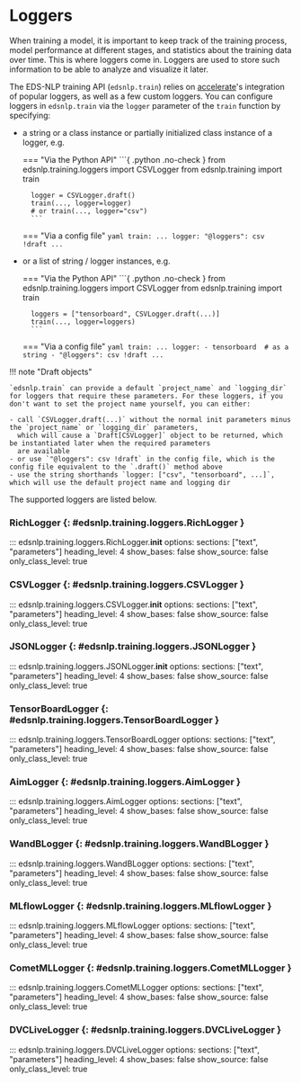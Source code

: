 # Loggers

When training a model, it is important to keep track of the training process, model performance at different stages, and statistics about the training data over time. This is where loggers come in. Loggers are used to store such information to be able to analyze and visualize it later.

The EDS-NLP training API (`edsnlp.train`) relies on [accelerate](https://github.com/huggingface/accelerate)'s integration of popular loggers, as well as a few custom loggers.
You can configure loggers in `edsnlp.train` via the `logger` parameter of the `train` function by specifying:

- a string or a class instance or partially initialized class instance of a logger, e.g.

    === "Via the Python API"
        ```{ .python .no-check }
        from edsnlp.training.loggers import CSVLogger
        from edsnlp.training import train

        logger = CSVLogger.draft()
        train(..., logger=logger)
        # or train(..., logger="csv")
        ```

    === "Via a config file"
        ```yaml
        train:
          ...
          logger:
            "@loggers": csv !draft
            ...
        ```


- or a list of string / logger instances, e.g.

    === "Via the Python API"
        ```{ .python .no-check }
        from edsnlp.training.loggers import CSVLogger
        from edsnlp.training import train

        loggers = ["tensorboard", CSVLogger.draft(...)]
        train(..., logger=loggers)
        ```

    === "Via a config file"
        ```yaml
        train:
          ...
          logger:
              - tensorboard  # as a string
              - "@loggers": csv !draft
                ...
        ```

!!! note "Draft objects"

    `edsnlp.train` can provide a default `project_name` and `logging_dir` for loggers that require these parameters. For these loggers, if you don't want to set the project name yourself, you can either:

    - call `CSVLogger.draft(...)` without the normal init parameters minus the `project_name` or `logging_dir` parameters,
      which will cause a `Draft[CSVLogger]` object to be returned, which be instantiated later when the required parameters
      are available
    - or use `"@loggers": csv !draft` in the config file, which is the config file equivalent to the `.draft()` method above
    - use the string shorthands `logger: ["csv", "tensorboard", ...]`, which will use the default project name and logging dir

The supported loggers are listed below.

### RichLogger {: #edsnlp.training.loggers.RichLogger }

::: edsnlp.training.loggers.RichLogger.__init__
    options:
        sections: ["text", "parameters"]
        heading_level: 4
        show_bases: false
        show_source: false
        only_class_level: true

### CSVLogger {: #edsnlp.training.loggers.CSVLogger }

::: edsnlp.training.loggers.CSVLogger.__init__
    options:
        sections: ["text", "parameters"]
        heading_level: 4
        show_bases: false
        show_source: false
        only_class_level: true

### JSONLogger {: #edsnlp.training.loggers.JSONLogger }

::: edsnlp.training.loggers.JSONLogger.__init__
    options:
        sections: ["text", "parameters"]
        heading_level: 4
        show_bases: false
        show_source: false
        only_class_level: true

### TensorBoardLogger {: #edsnlp.training.loggers.TensorBoardLogger }

::: edsnlp.training.loggers.TensorBoardLogger
    options:
        sections: ["text", "parameters"]
        heading_level: 4
        show_bases: false
        show_source: false
        only_class_level: true

### AimLogger {: #edsnlp.training.loggers.AimLogger }

::: edsnlp.training.loggers.AimLogger
    options:
        sections: ["text", "parameters"]
        heading_level: 4
        show_bases: false
        show_source: false
        only_class_level: true

### WandBLogger {: #edsnlp.training.loggers.WandBLogger }

::: edsnlp.training.loggers.WandBLogger
    options:
        sections: ["text", "parameters"]
        heading_level: 4
        show_bases: false
        show_source: false
        only_class_level: true

### MLflowLogger {: #edsnlp.training.loggers.MLflowLogger }

::: edsnlp.training.loggers.MLflowLogger
    options:
        sections: ["text", "parameters"]
        heading_level: 4
        show_bases: false
        show_source: false
        only_class_level: true

### CometMLLogger {: #edsnlp.training.loggers.CometMLLogger }

::: edsnlp.training.loggers.CometMLLogger
    options:
        sections: ["text", "parameters"]
        heading_level: 4
        show_bases: false
        show_source: false
        only_class_level: true

### DVCLiveLogger {: #edsnlp.training.loggers.DVCLiveLogger }

::: edsnlp.training.loggers.DVCLiveLogger
    options:
        sections: ["text", "parameters"]
        heading_level: 4
        show_bases: false
        show_source: false
        only_class_level: true

